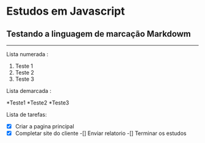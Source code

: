 # Estudos em Javascript
## Testando a linguagem de marcação **Markdowm**
---
Lista numerada :
1. Teste 1 
1. Teste 2
1. Teste 3

Lista demarcada :

*Teste1
*Teste2
*Teste3

Lista de tarefas:

-[x] Criar a pagina principal
-[x] Completar site do cliente
-[] Enviar relatorio 
-[] Terminar os estudos
